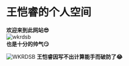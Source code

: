 # 王恺睿的个人空间
**欢迎来到此网站😎**  
![wkrdsb](https://txmov2.a.kwimgs.com/upic/2025/05/29/21/BMjAyNTA1MjkyMTE4MTBfNDA4NTIzNTA5Ml8xNjU0NTg3NDA2ODBfMF82_B7d8b0befaadb4422c6756db5ac0c1956.jpg?tag=1-1748524816-std-0-etwkvrstiq-41024ce94194f8fb&clientCacheKey=3xkmagnfee927wu.jpg&di=739f67b1&bp=12681)    
**也是十分的帅气😏**  

![WKRDSB](https://txmov2.a.kwimgs.com/upic/2025/05/29/21/BMjAyNTA1MjkyMTE3NTNfNDA4NTIzNTA5Ml8xNjU0NTg3MTQzMzRfMF82_B13025d7ad1c50f1dec2bfc6e00e8c412.jpg?tag=1-1748527104-std-0-4ksywoki34-5aa918c824679e44&clientCacheKey=3xabk69tntiuah9.jpg&di=739f67b1&bp=12681)
**王恺睿因写不出计算能手而破防了😂**
